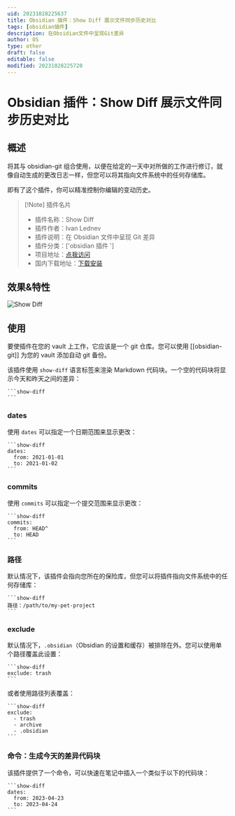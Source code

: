 ```yaml
---
uid: 20231028225637
title: Obsidian 插件：Show Diff 展示文件同步历史对比
tags: [obsidian插件]
description: 在Obsidian文件中呈现Git差异
author: OS
type: other
draft: false
editable: false
modified: 20231028225720
---
```


# Obsidian 插件：Show Diff 展示文件同步历史对比

## 概述

将其与 obsidian-git 组合使用，以便在给定的一天中对所做的工作进行修订，就像自动生成的更改日志一样，但您可以将其指向文件系统中的任何存储库。

即有了这个插件，你可以精准控制你编辑的变动历史。

> [!Note] 插件名片
>
> -   插件名称：Show Diff
> -   插件作者：Ivan Lednev
> -   插件说明：在 Obsidian 文件中呈现 Git 差异
> -   插件分类：['obsidian 插件 ']
> -   项目地址：[点我访问](https://github.com/ivan-lednev/obsidian-automatic-changelog)
> -   国内下载地址：[下载安装](https://pkmer.cn/products/plugin/pluginMarket/?show-diff)

## 效果&特性

![Show Diff](https://cdn.pkmer.cn/covers/show-diff.png!pkmer)

## 使用

要使插件在您的 vault 上工作，它应该是一个 git 仓库。您可以使用 [[obsidian-git]] 为您的 vault 添加自动 git 备份。

该插件使用 `show-diff` 语言标签来渲染 Markdown 代码块。一个空的代码块将显示今天和昨天之间的差异：

````
```show-diff
```
````

### dates

使用 `dates` 可以指定一个日期范围来显示更改：

````
```show-diff
dates:
  from: 2021-01-01
  to: 2021-01-02
```
````

### commits

使用 `commits` 可以指定一个提交范围来显示更改：

````
```show-diff
commits:
  from: HEAD^
  to: HEAD
```
````

### 路径

默认情况下，该插件会指向您所在的保险库，但您可以将插件指向文件系统中的任何存储库：

````
```show-diff
路径：/path/to/my-pet-project
```
````

### exclude

默认情况下，`.obsidian`（Obsidian 的设置和缓存）被排除在外。您可以使用单个路径覆盖此设置：

````
```show-diff
exclude: trash
```
````

或者使用路径列表覆盖：

````
```show-diff
exclude:
  - trash
  - archive
  - .obsidian
```
````

### 命令：生成今天的差异代码块

该插件提供了一个命令，可以快速在笔记中插入一个类似于以下的代码块：

````
```show-diff
dates:
  from: 2023-04-23
  to: 2023-04-24
```
````
